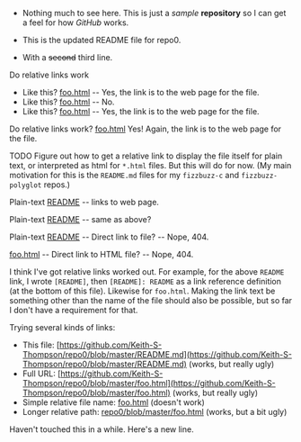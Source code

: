 * Nothing much to see here.  This is just a *sample* **repository** so I can get a feel for how _*GitHub*_ works.

* This is the updated README file for repo0.
* With a <strike>second</strike> third line.

Do relative links work
- Like this? [foo.html](foo.html) -- Yes, the link is to the web page for the file.
- Like this? [foo.html](repo0/foo.html) -- No.
- Like this? [foo.html](Keith-S_Thompson/repo0/foo.html) -- Yes, the link is to the web page for the file.

Do relative links work?  [foo.html]  Yes!  Again, the link is to the web page for the file.

TODO Figure out how to get a relative link to display the file itself
for plain text, or interpreted as html for `*.html` files.  But this will do for now.
(My main motivation for this is the `README.md` files for my `fizzbuzz-c` and `fizzbuzz-polyglot` repos.)

Plain-text [README] -- links to web page.

Plain-text [README](README) -- same as above?

Plain-text [README](master/README) -- Direct link to file? -- Nope, 404.

[foo.html](master/foo.html) -- Direct link to HTML file? -- Nope, 404.

I think I've got relative links worked out.  For example, for the
above `README` link, I wrote `[README]`, then `[README]: README` as a
link reference definition (at the bottom of this file).  Likewise for
`foo.html`.  Making the link text be something other than the name of
the file should also be possible, but so far I don't have a requirement
for that.

Trying several kinds of links:

- This file: [https://github.com/Keith-S-Thompson/repo0/blob/master/README.md](https://github.com/Keith-S-Thompson/repo0/blob/master/README.md) (works, but really ugly)
- Full URL: [https://github.com/Keith-S-Thompson/repo0/blob/master/foo.html](https://github.com/Keith-S-Thompson/repo0/blob/master/foo.html) (works, but really ugly)
- Simple relative file name: [foo.html](foo.html) (doesn't work)
- Longer relative path: [repo0/blob/master/foo.html](repo0/blob/master/foo.html) (works, but a bit ugly)

Haven't touched this in a while.  Here's a new line.

[README]: README
[foo.html]: foo.html
